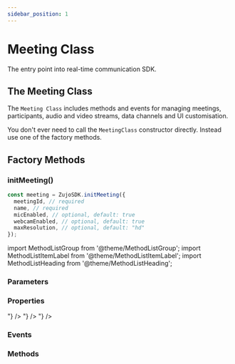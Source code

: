 ```yaml
---
sidebar_position: 1
---
```


# Meeting Class

The entry point into real-time communication SDK.

## The Meeting Class

The `Meeting Class` includes methods and events for managing meetings, participants, audio and video streams, data channels and UI customisation.

You don't ever need to call the `MeetingClass` constructor directly. Instead use one of the factory methods.

## Factory Methods

### initMeeting()

```js title="Javascript"
const meeting = ZujoSDK.initMeeting({
  meetingId, // required
  name, // required
  micEnabled, // optional, default: true
  webcamEnabled, // optional, default: true
  maxResolution, // optional, default: "hd"
});
```

import MethodListGroup from '@theme/MethodListGroup';
import MethodListItemLabel from '@theme/MethodListItemLabel';
import MethodListHeading from '@theme/MethodListHeading';

### Parameters

<MethodListGroup>
  <MethodListItemLabel name="__namedParameters" option={"required"} type={"object"} >
    <MethodListGroup>
      <MethodListHeading heading="Properties" />
      <MethodListItemLabel name="meetingId" option={"required"} type={"string"} />
      <MethodListItemLabel name="name" option={"optional"} type={"string"} />
      <MethodListItemLabel name="micEnabled" option={"optional"} type={"bool"} defaultValue={"true"} />
      <MethodListItemLabel name="webcamEnabled" option={"optional"} type={"bool"} defaultValue={"true"} />
      <MethodListItemLabel name="maxResolution" option={"optional"} type={"string"} defaultValue={"hd"} description="Possible values are hd and sd" />
    </MethodListGroup>
  </MethodListItemLabel>
</MethodListGroup>

### Properties

<MethodListGroup>
  <MethodListItemLabel name="__properties"  type={"object"} >
    <MethodListGroup>
      <MethodListHeading heading="Properties" />
      <MethodListItemLabel name="id"  type={"string"} />
      <MethodListItemLabel name="activeSpeakerId"  type={"string"} />
      <MethodListItemLabel name="activePresenterId"  type={"string"} />
      <MethodListItemLabel name="mainParticipantId" type={"string"} />
      <MethodListItemLabel name="localParticipant"  type={"Participant"} />
      <MethodListItemLabel name="participants" type={"Map<string, Participant>"} />
      <MethodListItemLabel name="participants"  type={"Map<string, Participant>"} />
      <MethodListItemLabel name="messages"  type={"Array<{senderId: string, text: string, timestamp: number}>"} />
    </MethodListGroup>
  </MethodListItemLabel>
</MethodListGroup>

### Events

<MethodListGroup>
  <MethodListItemLabel name="__events" >
    <MethodListGroup>
      <MethodListHeading heading="Events" />
      <MethodListItemLabel name="participant-joined"  type={"event"} />
      <MethodListItemLabel name="participant-left"  type={"event"} />
      <MethodListItemLabel name="speaker-changed"  type={"event"} />
      <MethodListItemLabel name="presenter-changed" type={"event"} />
      <MethodListItemLabel name="main-participant-changed"  type={"event"} />
      <MethodListItemLabel name="entry-requested"  type={"event"} />
      <MethodListItemLabel name="entry-responded"  type={"event"} />
      <MethodListItemLabel name="recording-started"  type={"event"} />
      <MethodListItemLabel name="recording-stopped"  type={"event"} />
      <MethodListItemLabel name="stream-enabled"  type={"event"} />
      <MethodListItemLabel name="stream-disabled"  type={"event"} />
      <MethodListItemLabel name="chat-message"  type={"event"} />
      <MethodListItemLabel name="video-started"  type={"event"} />
      <MethodListItemLabel name="video-stopped"  type={"event"} />
    </MethodListGroup>
  </MethodListItemLabel>
</MethodListGroup>

### Methods

<MethodListGroup>
  <MethodListItemLabel name="__methods" >
    <MethodListGroup>
      <MethodListHeading heading="Methods" />
      <MethodListItemLabel name="join()"  type={"undefined"} />
      <MethodListItemLabel name="leave()"  type={"undefined"} />
      <MethodListItemLabel name="muteMic()"  type={"undefined"} />
      <MethodListItemLabel name="unmuteMic()"  type={"undefined"} />
      <MethodListItemLabel name="disableWebcam()"  type={"undefined"} />
      <MethodListItemLabel name="enableWebcam()"  type={"undefined"} />
      <MethodListItemLabel name="disableScreenShare()"  type={"undefined"} />
      <MethodListItemLabel name="enableScreenShare()"  type={"undefined"} />
      <MethodListItemLabel name="on(eventType: string)"  type={"undefined"} />
      <MethodListItemLabel name="off(eventType: string)"  type={"undefined"} />
      <MethodListItemLabel name="respondEntry(participantId: string, decision: allowed | denied)"  type={"undefined"} />
      <MethodListItemLabel name="startRecording(webhookUrl: string)"  type={"undefined"} />
      <MethodListItemLabel name="stopRecording()"  type={"undefined"} />
      <MethodListItemLabel name="startVideo(link: string)"  type={"undefined"} />
      <MethodListItemLabel name="stopVideo()"  type={"undefined"} />
      <MethodListItemLabel name="sendChatMessage(text: string)"  type={"undefined"} />
    </MethodListGroup>
  </MethodListItemLabel>
</MethodListGroup>

